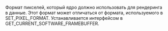 Формат пикселей, который ядро должно использовать для рендеринга в данные.
Этот формат может отличаться от формата, используемого в SET_PIXEL_FORMAT.
Устанавливается интерфейсом в GET_CURRENT_SOFTWARE_FRAMEBUFFER.
